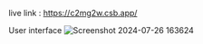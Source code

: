 live link : https://c2mg2w.csb.app/

User interface 
![Screenshot 2024-07-26 163624](https://github.com/user-attachments/assets/a3f5d71a-7ea6-4076-9ac0-1795fd629680)


